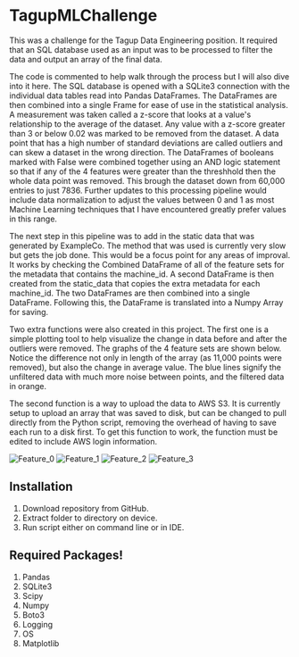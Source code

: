 # TagupMLChallenge
This was a challenge for the Tagup Data Engineering position. It required that an SQL database used as an input was to be processed to filter the data and output an array of the final data. 

The code is commented to help walk through the process but I will also dive into it here. The SQL database is opened with a SQLite3 connection with the individual data tables read into Pandas DataFrames. The DataFrames are then combined into a single Frame for ease of use in the statistical analysis. A measurement was taken called a z-score that looks at a value's relationship to the average of the dataset. Any value with a z-score greater than 3 or below 0.02 was marked to be removed from the dataset. A data point that has a high number of standard deviations are called outliers and can skew a dataset in the wrong direction. The DataFrames of booleans marked with False were combined together using an AND logic statement so that if any of the 4 features were greater than the threshhold then the whole data point was removed. This brough the dataset down from 60,000 entries to just 7836. Further updates to this processing pipeline would include data normalization to adjust the values between 0 and 1 as most Machine Learning techniques that I have encountered greatly prefer values in this range.

The next step in this pipeline was to add in the static data that was generated by ExampleCo. The method that was used is currently very slow but gets the job done. This would be a focus point for any areas of improval. It works by checking the Combined DataFrame of all of the feature sets for the metadata that contains the machine_id. A second DataFrame is then created from the static_data that copies the extra metadata for each machine_id. The two DataFrames are then combined into a single DataFrame. Following this, the DataFrame is translated into a Numpy Array for saving. 

Two extra functions were also created in this project. The first one is a simple plotting tool to help visualize the change in data before and after the outliers were removed. The graphs of the 4 feature sets are shown below. Notice the difference not only in length of the array (as 11,000 points were removed), but also the change in average value. The blue lines signify the unfiltered data with much more noise between points, and the filtered data in orange. 

The second function is a way to upload the data to AWS S3. It is currently setup to upload an array that was saved to disk, but can be changed to pull directly from the Python script, removing the overhead of having to save each run to a disk first. To get this function to work, the function must be edited to include AWS login information. 

![Feature_0](https://user-images.githubusercontent.com/55160277/145914538-00d9cedc-981b-4f43-b14d-232b6386e5ef.png)
![Feature_1](https://user-images.githubusercontent.com/55160277/145914534-b37f4712-fa0e-450f-851e-a9b6cc113d8f.png)
![Feature_2](https://user-images.githubusercontent.com/55160277/145914535-55bee1af-9f5e-4e0f-b3cd-f2d37e45ba7b.png)
![Feature_3](https://user-images.githubusercontent.com/55160277/145914536-51f514b1-51f1-4dee-bc59-49b8be466cb7.png)



## Installation
1. Download repository from GitHub.
2. Extract folder to directory on device.
3. Run script either on command line or in IDE. 

## Required Packages!

1. Pandas
2. SQLite3
3. Scipy
4. Numpy
5. Boto3
6. Logging
7. OS
8. Matplotlib
